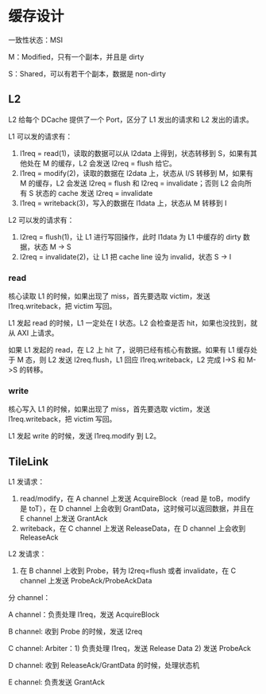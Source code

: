 # 缓存设计

一致性状态：MSI

M：Modified，只有一个副本，并且是 dirty

S：Shared，可以有若干个副本，数据是 non-dirty

## L2

L2 给每个 DCache 提供了一个 Port，区分了 L1 发出的请求和 L2 发出的请求。

L1 可以发的请求有：

1. l1req = read(1)，读取的数据可以从 l2data 上得到，状态转移到 S，如果有其他处在 M 的缓存，L2 会发送 l2req = flush 给它。
2. l1req = modify(2)，读取的数据在 l2data 上，状态从 I/S 转移到 M，如果有 M 的缓存，L2 会发送 l2req = flush 和 l2req = invalidate；否则 L2 会向所有 S 状态的 cache 发送 l2req = invalidate
3. l1req = writeback(3)，写入的数据在 l1data 上，状态从 M 转移到 I

L2 可以发的请求有：

1. l2req = flush(1)，让 L1 进行写回操作，此时 l1data 为 L1 中缓存的 dirty 数据，状态 M -> S
2. l2req = invalidate(2)，让 L1 把 cache line 设为 invalid，状态 S -> I

### read

核心读取 L1 的时候，如果出现了 miss，首先要选取 victim，发送 l1req.writeback，把 victim 写回。

L1 发起 read 的时候，L1 一定处在 I 状态。L2 会检查是否 hit，如果也没找到，就从 AXI 上请求。

如果 L1 发起的 read，在 L2 上 hit 了，说明已经有核心有数据。如果有 L1 缓存处于 M 态，则 L2 发送 l2req.flush，L1 回应 l1req.writeback，L2 完成 I->S 和 M->S 的转移。

### write

核心写入 L1 的时候，如果出现了 miss，首先要选取 victim，发送 l1req.writeback，把 victim 写回。

L1 发起 write 的时候，发送 l1req.modify 到 L2。

## TileLink

L1 发请求：

1. read/modify，在 A channel 上发送 AcquireBlock（read 是 toB，modify 是 toT），在 D channel 上会收到 GrantData，这时候可以返回数据，并且在 E channel 上发送 GrantAck
2. writeback，在 C channel 上发送 ReleaseData，在 D channel 上会收到 ReleaseAck

L2 发请求：

1. 在 B channel 上收到 Probe，转为 l2req=flush 或者 invalidate，在 C channel 上发送 ProbeAck/ProbeAckData

分 channel：

A channel：负责处理 l1req，发送 AcquireBlock

B channel: 收到 Probe 的时候，发送 l2req

C channel: Arbiter：1) 负责处理 l1req，发送 Release Data 2) 发送 ProbeAck

D channel: 收到 ReleaseAck/GrantData 的时候，处理状态机

E channel: 负责发送 GrantAck
